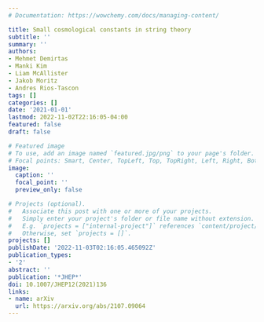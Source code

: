 ```yaml
---
# Documentation: https://wowchemy.com/docs/managing-content/

title: Small cosmological constants in string theory
subtitle: ''
summary: ''
authors:
- Mehmet Demirtas
- Manki Kim
- Liam McAllister
- Jakob Moritz
- Andres Rios-Tascon
tags: []
categories: []
date: '2021-01-01'
lastmod: 2022-11-02T22:16:05-04:00
featured: false
draft: false

# Featured image
# To use, add an image named `featured.jpg/png` to your page's folder.
# Focal points: Smart, Center, TopLeft, Top, TopRight, Left, Right, BottomLeft, Bottom, BottomRight.
image:
  caption: ''
  focal_point: ''
  preview_only: false

# Projects (optional).
#   Associate this post with one or more of your projects.
#   Simply enter your project's folder or file name without extension.
#   E.g. `projects = ["internal-project"]` references `content/project/deep-learning/index.md`.
#   Otherwise, set `projects = []`.
projects: []
publishDate: '2022-11-03T02:16:05.465092Z'
publication_types:
- '2'
abstract: ''
publication: '*JHEP*'
doi: 10.1007/JHEP12(2021)136
links:
- name: arXiv
  url: https://arxiv.org/abs/2107.09064
---
```

